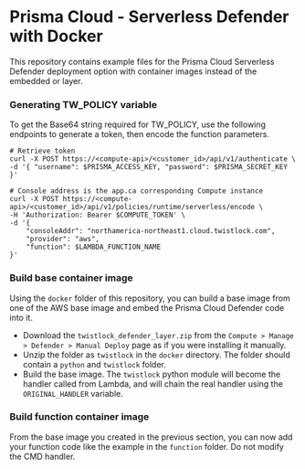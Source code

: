 # Prisma Cloud - Serverless Defender with Docker

This repository contains example files for the Prisma Cloud Serverless Defender deployment option with container images
instead of the embedded or layer.

### Generating TW_POLICY variable
To get the Base64 string required for TW_POLICY, use the following endpoints to generate a token, then encode the 
function parameters.

```shell
# Retrieve token
curl -X POST https://<compute-api>/<customer_id>/api/v1/authenticate \
-d '{ "username": $PRISMA_ACCESS_KEY, "password": $PRISMA_SECRET_KEY }'
```

```shell
# Console address is the app.ca corresponding Compute instance
curl -X POST https://<compute-api>/<customer_id>/api/v1/policies/runtime/serverless/encode \
-H 'Authorization: Bearer $COMPUTE_TOKEN' \
-d '{
    "consoleAddr": "northamerica-northeast1.cloud.twistlock.com", 
    "provider": "aws",
    "function": $LAMBDA_FUNCTION_NAME
}'
```

### Build base container image
Using the `docker` folder of this repository, you can build a base image from one of the AWS base image and embed the 
Prisma Cloud Defender code into it. 
* Download the `twistlock_defender_layer.zip` from the `Compute > Manage > Defender > Manual Deploy` page as if you were
installing it manually.
* Unzip the folder as `twistlock` in the `docker` directory. The folder should contain a `python` and `twistlock` 
folder.
* Build the base image. The `twistlock` python module will become the handler called from Lambda, and will chain the
real handler using the `ORIGINAL_HANDLER` variable.

### Build function container image
From the base image you created in the previous section, you can now add your function code like the example in 
the `function` folder. Do not modify the CMD handler.
